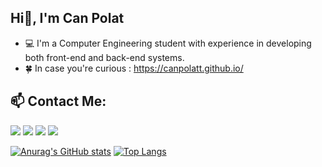 ## Hi👋, I'm Can Polat

- 💻 I'm a Computer Engineering student with experience in developing both front-end and back-end systems.
- 🍀 In case you're curious : https://canpolatt.github.io/

## :mailbox: Contact Me:

[<img src="https://cdn3.iconfinder.com/data/icons/colorful-guache-social-media-logos-1/159/social-media_gmail-64.png"/>](mailto:ulukaya311@gmail.com)
[<img target="_blank" src="https://cdn4.iconfinder.com/data/icons/colorful-guache-social-media-logos-1/159/social-media_linkedin-64.png"/>](https://www.linkedin.com/in/oguz3/)
[<img target="_blank" src="https://cdn2.iconfinder.com/data/icons/colorful-guache-social-media-logos-1/155/social-media_twitter-64.png"/>](https://twitter.com/Oguz56576)
[<img target="_blank" src="https://cdn3.iconfinder.com/data/icons/colorful-guache-social-media-logos-1/159/social-media_web-64.png"/>](https://oguzhanulukaya.net/)

[![Anurag's GitHub stats](https://github-readme-stats.vercel.app/api?username=canpolatt&bg_color=30,414141,000000&title_color=fff&text_color=fff)](https://github.com/anuraghazra/github-readme-stats)
[![Top Langs](https://github-readme-stats.vercel.app/api/top-langs/?username=canpolatt&layout=compact&bg_color=30,414141,000000&text_color=fff)](https://github.com/anuraghazra/github-readme-stats)



